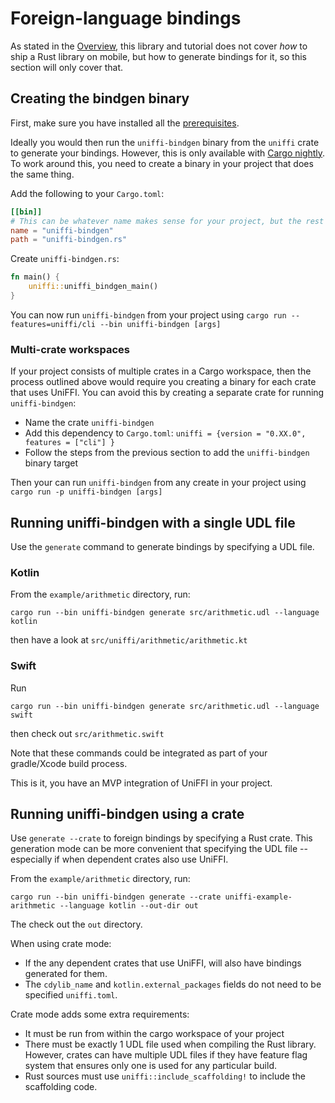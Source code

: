 # Foreign-language bindings

As stated in the [Overview](../Overview.md), this library and tutorial does not cover *how* to ship a Rust library on mobile, but how to generate bindings for it, so this section will only cover that.

## Creating the bindgen binary

First, make sure you have installed all the [prerequisites](./Prerequisites.md).

Ideally you would then run the `uniffi-bindgen` binary from the `uniffi` crate to generate your bindings.  However, this
is only available with [Cargo nightly](https://doc.rust-lang.org/cargo/reference/unstable.html#artifact-dependencies).
To work around this, you need to create a binary in your project that does the same thing.

Add the following to your `Cargo.toml`:

```toml
[[bin]]
# This can be whatever name makes sense for your project, but the rest of this tutorial assumes uniffi-bindgen.
name = "uniffi-bindgen"
path = "uniffi-bindgen.rs"
```

Create `uniffi-bindgen.rs`:
```rust
fn main() {
    uniffi::uniffi_bindgen_main()
}
```

You can now run `uniffi-bindgen` from your project using `cargo run --features=uniffi/cli --bin uniffi-bindgen [args]`

### Multi-crate workspaces

If your project consists of multiple crates in a Cargo workspace, then the process outlined above would require you
creating a binary for each crate that uses UniFFI.  You can avoid this by creating a separate crate for running `uniffi-bindgen`:
  - Name the crate `uniffi-bindgen`
  - Add this dependency to `Cargo.toml`: `uniffi = {version = "0.XX.0", features = ["cli"] }`
  - Follow the steps from the previous section to add the `uniffi-bindgen` binary target

Then your can run `uniffi-bindgen` from any create in your project using `cargo run -p uniffi-bindgen [args]`

## Running uniffi-bindgen with a single UDL file

Use the `generate` command to generate bindings by specifying a UDL file.

### Kotlin

From the `example/arithmetic` directory, run:
```
cargo run --bin uniffi-bindgen generate src/arithmetic.udl --language kotlin
```
then have a look at `src/uniffi/arithmetic/arithmetic.kt`

### Swift

Run
```
cargo run --bin uniffi-bindgen generate src/arithmetic.udl --language swift
```
then check out `src/arithmetic.swift`

Note that these commands could be integrated as part of your gradle/Xcode build process.

This is it, you have an MVP integration of UniFFI in your project.

## Running uniffi-bindgen using a crate

Use `generate --crate` to foreign bindings by specifying a Rust crate.  This generation mode can be
more convenient that specifying the UDL file -- especially if when dependent crates also use UniFFI.

From the `example/arithmetic` directory, run:
```
cargo run --bin uniffi-bindgen generate --crate uniffi-example-arithmetic --language kotlin --out-dir out
```

The check out the `out` directory.

When using crate mode:
  - If the any dependent crates that use UniFFI, will also have bindings generated for them.
  - The `cdylib_name` and `kotlin.external_packages` fields do not need to be specified
    `uniffi.toml`.

Crate mode adds some extra requirements:
  - It must be run from within the cargo workspace of your project
  - There must be exactly 1 UDL file used when compiling the Rust library.  However, crates can have
    multiple UDL files if they have feature flag system that ensures only one is used for any
    particular build.
  - Rust sources must use `uniffi::include_scaffolding!` to include the scaffolding code.
